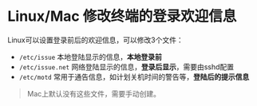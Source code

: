 # Linux/Mac 修改终端的登录欢迎信息

Linux可以设置登录前后的欢迎信息，可以修改3个文件：
- `/etc/issue` 本地登陆显示的信息，**本地登录前**
- `/etc/issue.net` 网络登陆显示的信息，**登录后显示**，需要由sshd配置
- `/etc/motd` 常用于通告信息，如计划关机时间的警告等，**登陆后的提示信息**

> Mac上默认没有这些文件，需要手动创建。